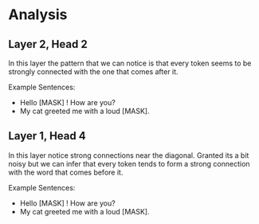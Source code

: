 # Analysis

## Layer 2, Head 2

In this layer the pattern that we can notice is that every token seems to be strongly connected with the one that comes after it.

Example Sentences:
- Hello [MASK] ! How are you?
- My cat greeted me with a loud [MASK].

## Layer 1, Head 4

In this layer notice strong connections near the diagonal. Granted its a bit noisy but we can infer that every token tends to form a strong connection with the word that comes before it.

Example Sentences:
- Hello [MASK] ! How are you?
- My cat greeted me with a loud [MASK].

